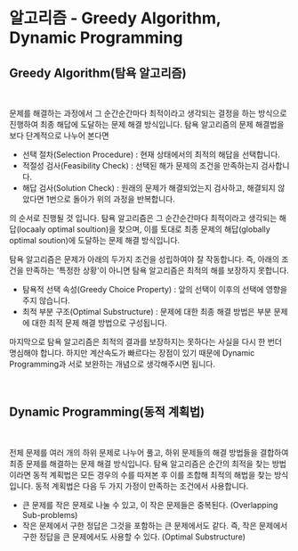 # 알고리즘 - Greedy Algorithm, Dynamic Programming

## Greedy Algorithm(탐욕 알고리즘)

<br>

문제를 해결하는 과정에서 그 순간순간마다 최적이라고 생각되는 결정을 하는 방식으로 진행하여 최종 해답에 도달하는 문제 해결 방식입니다. 탐욕 알고리즘의 문제 해결법을 보다 단계적으로 나누어 본다면

- 선택 절차(Selection Procedure) : 현재 상태에서의 최적의 해답을 선택합니다.
- 적절성 검사(Feasibility Check) : 선택된 해가 문제의 조건을 만족하는지 검사합니다.
- 해답 검사(Solution Check) : 원래의 문제가 해결되었는지 검사하고, 해결되지 않았다면 1번으로 돌아가 위의 과정을 반복합니다.

의 순서로 진행될 것 입니다. 탐욕 알고리즘은 그 순간순간마다 최적이라고 생각되는 해답(locaaly optimal soultion)을 찾으며, 이를 토대로 최종 문제의 해답(globally optimal soution)에 도달하는 문제 해결 방식입니다.

탐욕 알고리즘은 문제가 아래의 두가지 조건을 성립하여야 잘 작동합니다. 즉, 아래의 조건을 만족하는 '특정한 상황'이 아니면 탐욕 알고리즘은 최적의 해를 보장하지 못합니다.

- 탐욕적 선택 속성(Greedy Choice Property) : 앞의 선택이 이후의 선택에 영향을 주지 않습니다.
- 최적 부분 구조(Optimal Substructure) : 문제에 대한 최종 해결 방법은 부분 문제에 대한 최적 문제 해결 방법으로 구성됩니다.

마지막으로 탐욕 알고리즘은 최적의 결과를 보장하지는 못하다는 사실을 다시 한 번더 명심해야 합니다. 하지만 계산속도가 빠르다는 장점이 있기 때문에 Dynamic Programming과 서로 보완하는 개념으로 생각해주시면 됩니다.

<br>

## Dynamic Programming(동적 계획법)

<br>

전체 문제를 여러 개의 하위 문제로 나누어 풀고, 하위 문제들의 해결 방법들을 결합하여 최종 문제를 해결하는 문제 해결 방식입니다. 탐욕 알고리즘은 순간의 최적을 찾는 방법이라면 동적 계획법은 모든 경우의 수를 따져본 후 이를 조합해 최적의 해법을 찾는 방식입니다. 동적 계획법은 다음 두 가지 가정이 만족하는 조건에서 사용합니다.

- 큰 문제를 작은 문제로 나눌 수 있고, 이 작은 문제들은 중복된다. (Overlapping Sub-problems)
- 작은 문제에서 구한 정답은 그것을 포함하는 큰 문제에서도 같다. 즉, 작은 문제에서 구한 정답을 큰 문제에서도 사용할 수 있다. (Optimal Substructure)
